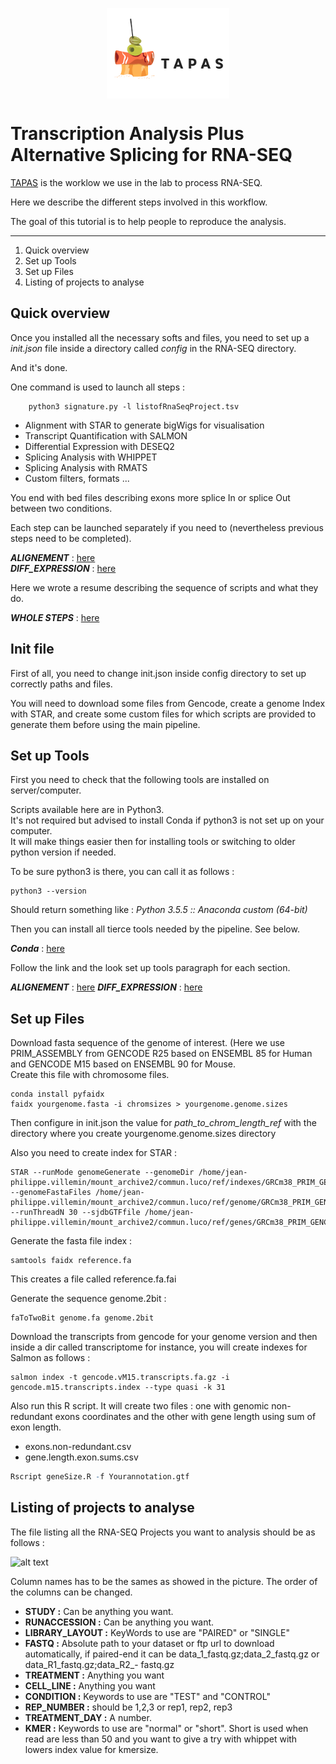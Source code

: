 
<p align="center">
<img align="center"   src="/img/TAPAS.jpeg" alt="TAPAS Logo">
</p>


Transcription Analysis Plus Alternative Splicing for RNA-SEQ
=============


[TAPAS](https://github.com/LucoLab/RNASEQ) is the worklow we use in the lab to process RNA-SEQ.

Here we describe the different steps involved in this workflow.

The goal of this tutorial is to help people to reproduce the analysis.

---

1. Quick overview
2. Set up Tools
4. Set up Files
2. Listing of projects to analyse



## Quick overview


Once you installed all the necessary softs and files, you need to set up a _init.json_ file inside a directory called _config_ in the RNA-SEQ directory. 

And it's done.

One command is used to launch all steps :

```shell
    python3 signature.py -l listofRnaSeqProject.tsv
```

- Alignment with STAR to generate bigWigs for visualisation
- Transcript Quantification with SALMON
- Differential Expression with DESEQ2
- Splicing Analysis with WHIPPET
- Splicing Analysis with RMATS
- Custom filters, formats ...

You end with bed files describing exons more splice In or splice Out between two conditions.

Each step can be launched separately if you need to (nevertheless previous steps need to be completed).

_**ALIGNEMENT**_ : [here](https://github.com/LucoLab/RNASEQ/blob/master/ALIGNEMENT.md)  
_**DIFF_EXPRESSION**_ : [here](https://github.com/LucoLab/RNASEQ/blob/master/DIFF_EXP.md)


Here we wrote a resume describing the sequence of scripts and what they do.

_**WHOLE STEPS**_ : [here](https://github.com/LucoLab/RNASEQ/blob/master/ALLSCRIPTS.md)


## Init file


First of all, you need to change init.json inside config directory to set up correctly paths and files.

You will need to download some files from Gencode, create a genome Index with STAR, and create some custom files for which scripts are provided to generate them before using the main pipeline.


## Set up Tools


First you need to check that the following tools are installed on server/computer.


Scripts available here are in Python3.  
It's not required but advised to install Conda if python3 is not set up on your computer.   
It will make things easier then for installing tools or switching to older python version if needed.

To be sure python3 is there, you can call it as follows : 

```shell
python3 --version
```

Should return something like  : _Python 3.5.5 :: Anaconda custom (64-bit)_

Then you can install all tierce tools needed by the pipeline. See below.


_**Conda**_ : [here](https://www.continuum.io/downloads)

Follow the link and the look set up tools paragraph for each section.

_**ALIGNEMENT**_ : [here](https://github.com/LucoLab/RNASEQ/blob/master/ALIGNEMENT.md)
_**DIFF_EXPRESSION**_ : [here](https://github.com/LucoLab/RNASEQ/blob/master/DIFF_EXP.md)


## Set up Files


Download  fasta sequence of the genome of interest. (Here we use PRIM_ASSEMBLY from GENCODE R25 based on ENSEMBL 85 for Human and GENCODE M15 based on ENSEMBL 90 for Mouse.  
Create this file with chromosome files.  

```shell
conda install pyfaidx
faidx yourgenome.fasta -i chromsizes > yourgenome.genome.sizes
```

Then configure in init.json the value for _path_to_chrom_length_ref_ with the directory where you create yourgenome.genome.sizes directory

Also you need to create index for STAR :  

```
STAR --runMode genomeGenerate --genomeDir /home/jean-philippe.villemin/mount_archive2/commun.luco/ref/indexes/GRCm38_PRIM_GENCODE_M15/ --genomeFastaFiles /home/jean-philippe.villemin/mount_archive2/commun.luco/ref/genome/GRCm38_PRIM_GENCODE_M15/GRCm38.primary_assembly.genome.fa --runThreadN 30 --sjdbGTFfile /home/jean-philippe.villemin/mount_archive2/commun.luco/ref/genes/GRCm38_PRIM_GENCODE_M15/gencode.vM15.primary_assembly.annotation.gtf
```

Generate the fasta file index :  
```shell
samtools faidx reference.fa 
```
This creates a file called reference.fa.fai

Generate the sequence genome.2bit :  
```shell
faToTwoBit genome.fa genome.2bit
```


Download the transcripts from gencode for your genome version and then inside a dir called transcriptome for instance,
you will create indexes for  Salmon as follows : 

```shell  
salmon index -t gencode.vM15.transcripts.fa.gz -i gencode.m15.transcripts.index --type quasi -k 31  
```

Also run this R script. It will create two files : one with genomic non-redundant exons coordinates and the other with gene length using sum of exon length. 

- exons.non-redundant.csv
- gene.length.exon.sums.csv


```R  
Rscript geneSize.R -f Yourannotation.gtf
```


## Listing of projects to analyse


The file listing all the RNA-SEQ Projects you want to analysis should be as follows :

![alt text](https://github.com/LucoLab/RNASEQ/blob/master/img/listing.png "Listing")

Column names has to be the sames as showed in the picture. The order of the columns can be changed.


- **STUDY :** Can be anything you want.
- **RUNACCESSION :** Can be anything you want.
- **LIBRARY_LAYOUT :** KeyWords to use are "PAIRED" or "SINGLE"
- **FASTQ :** Absolute path to your dataset or ftp url to download automatically, if paired-end it can be data_1_fastq.gz;data_2_fastq.gz  or data_R1_fastq.gz;data_R2_- fastq.gz 
- **TREATMENT :** Anything you want
- **CELL_LINE :** Anything you want
- **CONDITION :** Keywords to use are "TEST" and "CONTROL"
- **REP_NUMBER :** should be 1,2,3 or rep1, rep2, rep3
- **TREATMENT_DAY :** A number.
- **KMER :** Keywords to use are "normal" or "short". Short is used when read are less than 50 and you want to give a try with whippet with lowers index value for kmersize.




